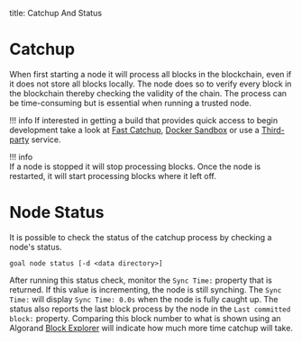 title: Catchup And Status

# Catchup
When first starting a node it will process all blocks in the blockchain, even if it does not store all blocks locally. The node does so to verify every block in the blockchain thereby checking the validity of the chain. The process can be time-consuming but is essential when running a trusted node.  

!!! info
    If interested in getting a build that provides quick access to begin development take a look at [Fast Catchup](../setup/install#sync-node-network-using-fast-catchup),  [Docker Sandbox](../../archive/build-apps/setup#2-use-docker-sandbox) or use a [Third-party](../../archive/build-apps/setup#1-use-a-third-party-service) service. 

!!! info    
    If a node is stopped it will stop processing blocks. Once the node is restarted, it will start processing blocks where it left off.

# Node Status 
It is possible to check the status of the catchup process by checking a node's status.

```
goal node status [-d <data directory>]
```

After running this status check, monitor the `Sync Time:` property that is returned. If this value is incrementing, the node is still synching. The `Sync Time:` will display `Sync Time: 0.0s` when the node is fully caught up. The status also reports the last block process by the node in the `Last committed block:` property. Comparing this block number to what is shown using an Algorand [Block Explorer](../../community.md#block-explorers) will indicate how much more time catchup will take.




